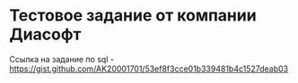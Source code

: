 # Тестовое задание от компании Диасофт
Ссылка на задание по sql - https://gist.github.com/AK20001701/53ef8f3cce01b339481b4c1527deab03
